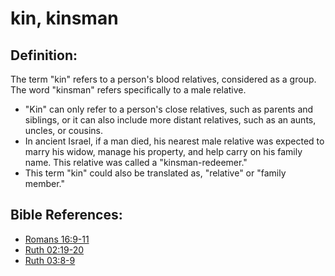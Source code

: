 # kin, kinsman #

## Definition: ##

The term "kin" refers to a person's blood relatives, considered as a group. The word "kinsman" refers specifically to a male relative.

* "Kin" can only refer to a person's close relatives, such as parents and siblings, or it can also include more distant relatives, such as an aunts, uncles, or cousins.
* In ancient Israel, if a man died, his nearest male relative was expected to marry his widow, manage his property, and help carry on his family name. This relative was called a "kinsman-redeemer."
* This term "kin" could also be translated as, "relative" or "family member."
 
## Bible References: ##

* [Romans 16:9-11](en/tn/rom/help/16/09)
* [Ruth 02:19-20](en/tn/rut/help/02/19)
* [Ruth 03:8-9](en/tn/rut/help/03/08)